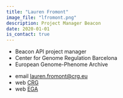 ```yaml
---
title: "Lauren Fromont"
image_file: "lfromont.png"
description: Project Manager Beacon
date: 2020-01-01
is_contact: true
---
```


* Beacon API project manager
* Center for Genome Regulation Barcelona  
* European Genome-Phenome Archive  

<!--more-->

* email [lauren.fromont@crg.eu](mailto:lauren.fromont@crg.eu)  
* web [CRG](https://www.crg.eu/en/programmes-groups/ega-team)  
* web [EGA](https://ega-archive.org/about/team)
